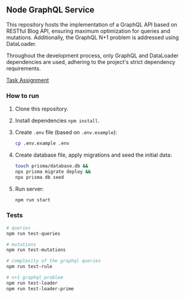 ## Node GraphQL Service

This repository hosts the implementation of a GraphQL API based on RESTful Blog API, ensuring maximum optimization for queries and mutations. Additionally, the GraphQL N+1 problem is addressed using DataLoader.

Throughout the development process, only GraphQL and DataLoader dependencies are used, adhering to the project's strict dependency requirements.

[Task Assignment](https://github.com/AlreadyBored/nodejs-assignments/blob/main/assignments/graphql-service/assignment.md)

### How to run

1. Clone this repository.
2. Install dependencies `npm install`.
3. Create `.env` file (based on `.env.example`):

   ```bash
   cp .env.example .env
   ```

4. Create database file, apply migrations and seed the initial data:

   ```bash
   touch prisma/database.db &&
   npx prisma migrate deploy &&
   npx prisma db seed
   ```

5. Run server:
   ```bash
   npm run start
   ```
### Tests

```bash
# queries
npm run test-queries 

# mutations
npm run test-mutations 

# complexity of the graphql queries
npm run test-rule

# n+1 graphql problem
npm run test-loader
npm run test-loader-prime 
```